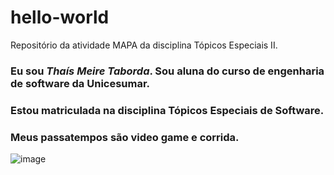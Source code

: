 # hello-world
Repositório da atividade MAPA da disciplina Tópicos Especiais II.

### Eu sou *Thaís Meire Taborda*. Sou aluna do curso de engenharia de software da Unicesumar.
### Estou matriculada na disciplina **Tópicos Especiais de Software**.
### Meus passatempos são video game e corrida.
![image](https://github.com/mod54-2023-TopicosEspeciais/hello-world/assets/150630060/57de7f81-882b-4c0f-9a5f-918b93e75ac5)


